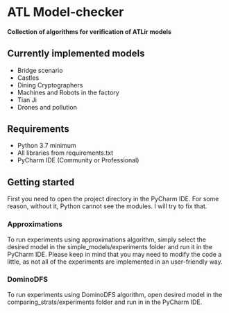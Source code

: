# ATL Model-checker

#### Collection of algorithms for verification of ATLir models

## Currently implemented models
+ Bridge scenario
+ Castles
+ Dining Cryptographers
+ Machines and Robots in the factory
+ Tian Ji
+ Drones and pollution

## Requirements
+ Python 3.7 minimum
+ All libraries from requirements.txt
+ PyCharm IDE (Community or Professional)

## Getting started

First you need to open the project directory in the PyCharm IDE.
For some reason, without it, Python cannot see the modules.
I will try to fix that.

### Approximations

To run experiments using approximations algorithm, simply select the desired model in the simple_models/experiments folder and run it in the PyCharm IDE.
Please keep in mind that you may need to modify the code a little, as not all of the experiments are implemented in an user-friendly way.

### DominoDFS

To run experiments using DominoDFS algorithm, open desired model in the comparing_strats/experiments folder and run in in the PyCharm IDE.